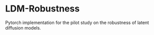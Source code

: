 # LDM-Robustness
Pytorch implementation for the pilot study on the robustness of latent diffusion models.
